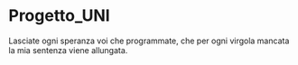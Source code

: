 # Progetto_UNI

Lasciate ogni speranza voi che programmate,
che per ogni virgola mancata la mia sentenza
viene allungata.
